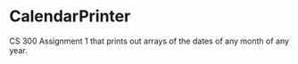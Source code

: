 # CalendarPrinter
CS 300 Assignment 1 that prints out arrays of the dates of any month of any year.

